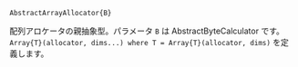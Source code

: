 ```
AbstractArrayAllocator{B}
```

配列アロケータの親抽象型。パラメータ `B` は AbstractByteCalculator です。`Array{T}(allocator, dims...) where T = Array{T}(allocator, dims)` を定義します。
